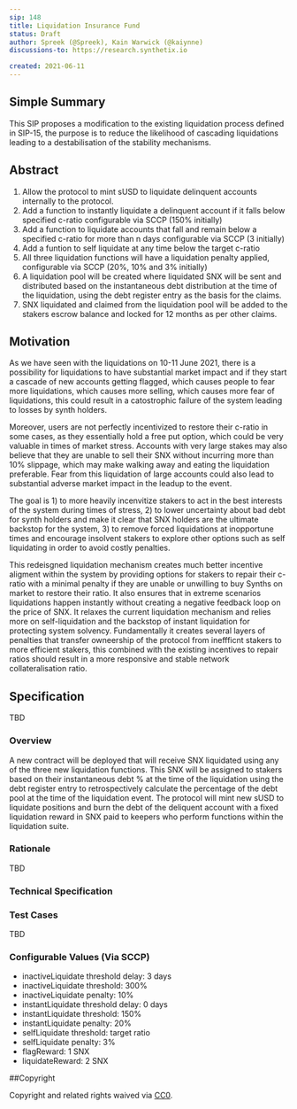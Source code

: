 ```yaml
---
sip: 148
title: Liquidation Insurance Fund
status: Draft
author: Spreek (@Spreek), Kain Warwick (@kaiynne)
discussions-to: https://research.synthetix.io

created: 2021-06-11
---
```



## Simple Summary

<!--"If you can't explain it simply, you don't understand it well enough." Simply describe the outcome the proposed changes intends to achieve. This should be non-technical and accessible to a casual community member.-->

This SIP proposes a modification to the existing liquidation process defined in SIP-15, the purpose is to reduce the likelihood of cascading liquidations leading to a destabilisation of the stability mechanisms.

## Abstract

<!--A short (~200 word) description of the proposed change, the abstract should clearly describe the proposed change. This is what *will* be done if the SIP is implemented, not *why* it should be done or *how* it will be done. If the SIP proposes deploying a new contract, write, "we propose to deploy a new contract that will do x".-->

1) Allow the protocol to mint sUSD to liquidate delinquent accounts internally to the protocol.
2) Add a function to instantly liquidate a delinquent account if it falls below specified c-ratio configurable via SCCP (150% initially)
3) Add a function to liquidate accounts that fall and remain below a specified c-ratio for more than n days configurable via SCCP (3 initially)
4) Add a funtion to self liquidate at any time below the target c-ratio
5) All three liquidation functions will have a liquidation penalty applied, configurable via SCCP (20%, 10% and 3% initially)
6) A liquidation pool will be created where liquidated SNX will be sent and distributed based on the instantaneous debt distribution at the time of the liquidation, using the debt register entry as the basis for the claims.
7) SNX liquidated and claimed from the liquidation pool will be added to the stakers escrow balance and locked for 12 months as per other claims.


## Motivation

<!--This is the problem statement. This is the *why* of the SIP. It should clearly explain *why* the current state of the protocol is inadequate.  It is critical that you explain *why* the change is needed, if the SIP proposes changing how something is calculated, you must address *why* the current calculation is innaccurate or wrong. This is not the place to describe how the SIP will address the issue!-->

As we have seen with the liquidations on 10-11 June 2021, there is a possibility for liquidations to have substantial market impact and if they start a cascade of new accounts getting flagged, which causes people to fear more liquidations, which causes more selling, which causes more fear of liquidations, this could result in a catostrophic failure of the system leading to losses by synth holders.

Moreover, users are not perfectly incentivized to restore their c-ratio in some cases, as they essentially hold a free put option, which could be very valuable in times of market stress. Accounts with very large stakes may also believe that they are unable to sell their SNX without incurring more than 10% slippage, which may make walking away and eating the liquidation preferable. Fear from this liquidation of large accounts could also lead to substantial adverse market impact in the leadup to the event. 

The goal is 1) to more heavily incenvitize stakers to act in the best interests of the system during times of stress, 2) to lower uncertainty about bad debt for synth holders and make it clear that SNX holders are the ultimate backstop for the system, 3) to remove forced liquidations at inopportune times and encourage insolvent stakers to explore other options such as self liquidating in order to avoid costly penalties.

This redeisgned liquidation mechanism creates much better incentive aligment within the system by providing options for stakers to repair their c-ratio with a minimal penalty if they are unable or unwilling to buy Synths on market to restore their ratio. It also ensures that in extreme scenarios liquidations happen instantly without creating a negative feedback loop on the price of SNX. It relaxes the current liquidation mechanism and relies more on self-liquidation and the backstop of instant liquidation for protecting system solvency. Fundamentally it creates several layers of penalties that transfer owneership of the protocol from ineffficnt stakers to more efficient stakers, this combined with the existing incentives to repair ratios should result in a more responsive and stable network collateralisation ratio.


## Specification

<!--The specification should describe the syntax and semantics of any new feature, there are five sections
1. Overview
2. Rationale
3. Technical Specification
4. Test Cases
5. Configurable Values
-->

TBD

### Overview

<!--This is a high level overview of *how* the SIP will solve the problem. The overview should clearly describe how the new feature will be implemented.-->

A new contract will be deployed that will receive SNX liquidated using any of the three new liquidation functions. This SNX will be assigned to stakers based on their instantaneous debt % at the time of the liquidation using the debt register entry to retrospectively calculate the percentage of the debt pool at the time of the liquidation event. The protocol will mint new sUSD to liquidate positions and burn the debt of the deliquent account with a fixed liquidation reward in SNX paid to keepers who perform functions within the liquidation suite.

### Rationale

<!--This is where you explain the reasoning behind how you propose to solve the problem. Why did you propose to implement the change in this way, what were the considerations and trade-offs. The rationale fleshes out what motivated the design and why particular design decisions were made. It should describe alternate designs that were considered and related work. The rationale may also provide evidence of consensus within the community, and should discuss important objections or concerns raised during discussion.-->

TBD

### Technical Specification

<!--The technical specification should outline the public API of the changes proposed. That is, changes to any of the interfaces Synthetix currently exposes or the creations of new ones.-->

### Test Cases

TBD

### Configurable Values (Via SCCP)

<!--Please list all values configurable via SCCP under this implementation.-->

* inactiveLiquidate threshold delay: 3 days
* inactiveLiquidate threshold: 300%
* inactiveLiquidate penalty: 10%
* instantLiquidate threshold delay: 0 days
* instantLiquidate threshold: 150%
* instantLiquidate penalty: 20%
* selfLiquidate threshold: target ratio
* selfLiquidate penalty: 3%
* flagReward: 1 SNX
* liquidateReward: 2 SNX

##Copyright

Copyright and related rights waived via [CC0](https://creativecommons.org/publicdomain/zero/1.0/).
